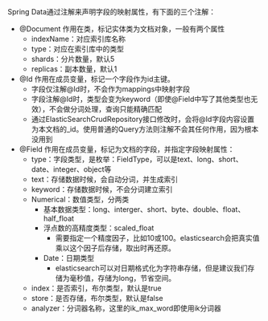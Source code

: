 Spring Data通过注解来声明字段的映射属性，有下面的三个注解：

+ @Document 作用在类，标记实体类为文档对象，一般有两个属性
  + indexName：对应索引库名称
  + type：对应在索引库中的类型
  + shards：分片数量，默认5
  + replicas：副本数量，默认1
+ @Id 作用在成员变量，标记一个字段作为id主键。
  + 字段仅注解@Id时，不会作为mappings中映射字段
  + 字段注解@Id时，类型会变为keyword（即使@Field中写了其他类型也无效），不会做分词处理，查询只能精确匹配
  + 通过ElasticSearchCrudRepository接口修改时，会将@Id字段内容设置为本文档的_id。使用普通的Query方法则注解不会其任何作用，因为根本没用到
+ @Field 作用在成员变量，标记为文档的字段，并指定字段映射属性：
  + type：字段类型，是枚举：FieldType，可以是text、long、short、date、integer、object等
  + text：存储数据时候，会自动分词，并生成索引
  + keyword：存储数据时候，不会分词建立索引
  + Numerical：数值类型，分两类
    + 基本数据类型：long、interger、short、byte、double、float、half_float
    + 浮点数的高精度类型：scaled_float
      + 需要指定一个精度因子，比如10或100。elasticsearch会把真实值乘以这个因子后存储，取出时再还原。
    + Date：日期类型
      + elasticsearch可以对日期格式化为字符串存储，但是建议我们存储为毫秒值，存储为long，节省空间。
  + index：是否索引，布尔类型，默认是true
  + store：是否存储，布尔类型，默认是false
  + analyzer：分词器名称，这里的ik_max_word即使用ik分词器
